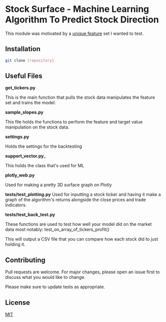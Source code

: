 # Stock Surface - Machine Learning Algorithm To Predict Stock Direction

This module was motivated by a [unique feature](https://medium.com/p/d54b7666cc7c/) set I wanted to test. 


## Installation


```bash
git clone [repository]
```

## Useful Files

__get_tickers.py__

This is the main function that pulls the stock data manipulates the feature set and trains the model. 

__sample_slopes.py__

This file holds the functions to perform the feature and target value manipulation on the stock data.

__settings.py__

Holds the settings for the backtesting

__support_vector.py___

This holds the class that's used for ML

__plotly_web.py__

Used for making a pretty 3D surface graph on Plotly

__tests/test_plotting.py__
Used for inputting a stock ticker and having it make a graph of the algorithm's returns alongside the close prices and trade indicators. 

__tests/test_back_test.py__

These functions are used to test how well your model did on the market data most notably: test_on_array_of_tickers_profit() 

This will output a CSV file that you can compare how each stock did to just holding it. 

## Contributing
Pull requests are welcome. For major changes, please open an issue first to discuss what you would like to change.

Please make sure to update tests as appropriate.

## License
[MIT](https://choosealicense.com/licenses/mit/)